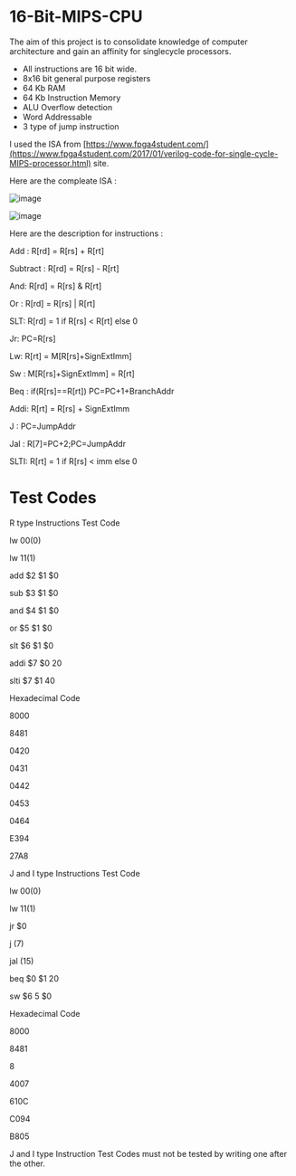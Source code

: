 # 16-Bit-MIPS-CPU

The aim of this project is to consolidate knowledge of computer architecture and gain an affinity for singlecycle processors.

* All instructions are 16 bit wide.
* 8x16 bit general purpose registers
* 64 Kb RAM
* 64 Kb Instruction Memory
* ALU Overflow detection
* Word Addressable
* 3 type of jump instruction

I used the ISA from [https://www.fpga4student.com/](https://www.fpga4student.com/2017/01/verilog-code-for-single-cycle-MIPS-processor.html) site.

Here are the compleate ISA : 

![image](https://github.com/user-attachments/assets/f55e311d-c2f0-4ada-9888-56c985f8a76b)

![image](https://github.com/user-attachments/assets/616a2fb9-6393-48e3-b04d-46da0f888170)

Here are the description for instructions :

Add : R[rd] = R[rs] + R[rt]

Subtract : R[rd] = R[rs] - R[rt]

And: R[rd] = R[rs] & R[rt]

Or : R[rd] = R[rs] | R[rt]

SLT: R[rd] = 1 if R[rs] <  R[rt] else 0

Jr: PC=R[rs]

Lw: R[rt] = M[R[rs]+SignExtImm]

Sw : M[R[rs]+SignExtImm] = R[rt]

Beq : if(R[rs]==R[rt]) PC=PC+1+BranchAddr

Addi: R[rt] = R[rs] + SignExtImm

J :  PC=JumpAddr

Jal : R[7]=PC+2;PC=JumpAddr

SLTI: R[rt] = 1 if R[rs] < imm else 0

# Test Codes

R type Instructions Test Code

lw $0 0 ($0)

lw $1 1 ($1)

add $2 $1 $0

sub $3 $1 $0

and $4 $1 $0

or $5 $1 $0

slt $6 $1 $0

addi $7 $0 20

slti $7 $1 40


Hexadecimal Code

8000

8481

0420

0431

0442

0453

0464

E394

27A8

J and I type Instructions Test Code

lw $0 0 ($0)

lw $1 1 ($1)

jr  $0

j   (7)

jal (15)

beq $0 $1 20

sw $6 5 $0


Hexadecimal Code

8000

8481

8

4007

610C

C094

B805

J and I type Instruction Test Codes must not be tested by writing one after the other.
